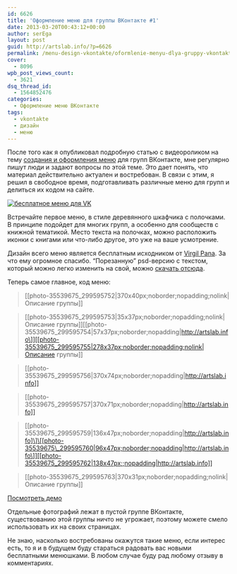 ```yaml
---
id: 6626
title: 'Оформление меню для группы ВКонтакте #1'
date: 2013-03-20T00:43:12+00:00
author: serEga
layout: post
guid: http://artslab.info/?p=6626
permalink: /menu-design-vkontakte/oformlenie-menyu-dlya-gruppy-vkontakte-1/
cover:
  - 8096
wpb_post_views_count:
  - 3621
dsq_thread_id:
  - 1564852476
categories:
  - Оформление меню ВКонтакте
tags:
  - vkontakte
  - дизайн
  - меню
---
```

После того как я опубликовал подробную статью с видеороликом на тему [создания и оформления меню](http://artslab.info/stati/kak-oformit-gruppu-vkontakte/ "Как оформить группу Вконтакте?") для групп ВКонтакте, мне регулярно пишут люди и задают вопросы по этой теме. Это дает понять, что материал действительно актуален и востребован. В связи с этим, я решил в свободное время, подготавливать различные меню для групп и делиться их кодом на сайте.

[<img src="http://img.artslab.info/menu_iz_dereva_vk-300x243.jpg" alt="бесплатное меню для VK" class="aligncenter size-medium wp-image-6627" srcset="http://img.artslab.info/menu_iz_dereva_vk-300x243.jpg 300w, http://img.artslab.info/menu_iz_dereva_vk.jpg 370w" sizes="(max-width: 300px) 100vw, 300px" />](http://img.artslab.info/menu_iz_dereva_vk.jpg)

Встречайте первое меню, в стиле деревянного шкафчика с полочками. В принципе подойдет для многих групп, а особенно для сообществ с книжной тематикой. Место текста на полочках, можно расположить иконки с книгами или что-либо другое, это уже на ваше усмотрение.

<!--more-->

Дизайн всего меню является бесплатным исходником от [Virgil Pana](http://dribbble.com/shots/719904-IPhone-wood-Ui-PSD-Freebie). За что ему огромное спасибо. &#8220;Порезанную&#8221; psd-версию с текстом, который можно легко изменить на свой, можно [скачать отсюда](https://www.box.com/s/m1xfextr75s5j1mxza9p).

Теперь самое главное, код меню:

> [[photo-35539675_299595752|370x40px;noborder;nopadding;nolink|Описание группы]]
  
> \[[photo-35539675\_299595753|35x37px;noborder;nopadding;nolink|Описание группы]\]\[[photo-35539675\_299595754|57x37px;noborder;nopadding|http://artslab.info\]][[photo-35539675_299595755|278x37px;noborder;nopadding;nolink|Описание группы]]
  
> [[photo-35539675_299595756|370x74px;noborder;nopadding|http://artslab.info]]
  
> [[photo-35539675_299595757|370x71px;noborder;nopadding|http://artslab.info]]
  
> \[[photo-35539675\_299595759|136x47px;noborder;nopadding|http://artslab.info]\]\[[photo-35539675\_299595760|96x47px;noborder;nopadding|http://artslab.info\]][[photo-35539675_299595762|138x47px;;nopadding|http://artslab.info]]
  
> [[photo-35539675_299595763|370x31px;noborder;nopadding;nolink|Описание группы]]

[Посмотреть демо](http://vk.com/pages?oid=-880171&p=woodsy)

Отдельные фотографий лежат в пустой группе ВКонтакте, существованию этой группы ничто не угрожает, поэтому можете смело использовать их на своих страницах.

Не знаю, насколько востребованы окажутся такие меню, если интерес есть, то я и в будущем буду стараться радовать вас новыми бесплатными менюшками. В любом случае буду рад любому отзыву в комментариях.